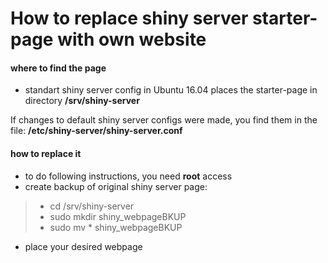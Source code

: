 # How to replace shiny server starter-page with own website

#### where to find the page

- standart shiny server config in Ubuntu 16.04 places the starter-page in directory **/srv/shiny-server**

 If changes to default shiny server configs were made, you find them in the file: **/etc/shiny-server/shiny-server.conf** 
 
 #### how to replace it
 
 - to do following instructions, you need **root** access
 - create backup of original shiny server page: 
 >- cd /srv/shiny-server
 >- sudo mkdir shiny_webpageBKUP
 >- sudo mv * shiny_webpageBKUP
 
 - place your desired webpage 
